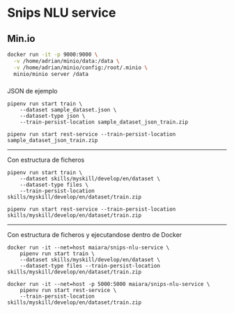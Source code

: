 # Snips NLU service


## Min.io

```bash
docker run -it -p 9000:9000 \
  -v /home/adrian/minio/data:/data \
  -v /home/adrian/minio/config:/root/.minio \
  minio/minio server /data
```

###

JSON de ejemplo

```
pipenv run start train \
    --dataset sample_dataset.json \
    --dataset-type json \
    --train-persist-location sample_dataset_json_train.zip
```

```
pipenv run start rest-service --train-persist-location sample_dataset_json_train.zip
```

--------------

Con estructura de ficheros

```
pipenv run start train \
    --dataset skills/myskill/develop/en/dataset \
    --dataset-type files \
    --train-persist-location skills/myskill/develop/en/dataset/train.zip
```

```
pipenv run start rest-service --train-persist-location skills/myskill/develop/en/dataset/train.zip
```

---------------

Con estructura de ficheros y ejecutandose dentro de Docker

```
docker run -it --net=host maiara/snips-nlu-service \
    pipenv run start train \
    --dataset skills/myskill/develop/en/dataset \
    --dataset-type files --train-persist-location skills/myskill/develop/en/dataset/train.zip
```

```
docker run -it --net=host -p 5000:5000 maiara/snips-nlu-service \
    pipenv run start rest-service \
    --train-persist-location skills/myskill/develop/en/dataset/train.zip
```

